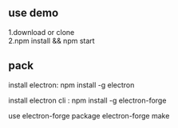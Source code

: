 ## use demo

1.download or clone   
2.npm install && npm start

## pack

install electron:   npm install -g electron

install electron  cli  : npm install -g electron-forge

use
    electron-forge package 
    electron-forge make
